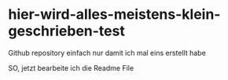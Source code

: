# hier-wird-alles-meistens-klein-geschrieben-test
Github repository einfach nur damit ich mal eins erstellt habe

SO, jetzt bearbeite ich die Readme File
